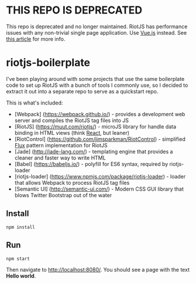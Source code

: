 # THIS REPO IS DEPRECATED
This repo is deprecated and no longer maintained. RiotJS has performance issues with any non-trivial single page application. Use [Vue.js](https://vuejs.org/) instead. See [this article](https://vuejs.org/guide/comparison.html#Riot) for more info.

# riotjs-boilerplate
I've been playing around with some projects that use the same boilerplate code to set up RiotJS with a bunch of tools I commonly use, so I decided to extract it out into a separate repo to serve as a quickstart repo.

This is what's included:

* [Webpack] (https://webpack.github.io/) - provides a development web server and compiles the RiotJS tag files into JS
* [RiotJS] (https://muut.com/riotjs/) - microJS library for handle data binding in HTML views (think [React](https://facebook.github.io/react/), but leaner)
* [RiotControl] (https://github.com/jimsparkman/RiotControl) - simplified [Flux](https://facebook.github.io/flux/) pattern implementation for RiotJS
* [Jade] (http://jade-lang.com/) - templating engine that provides a cleaner and faster way to write HTML
* [Babel] (https://babeljs.io/) - polyfill for ES6 syntax, required by riotjs-loader
* [riotjs-loader] (https://www.npmjs.com/package/riotjs-loader) - loader that allows Webpack to process RiotJS tag files
* [Semantic UI] (http://semantic-ui.com/) - Modern CSS GUI library that blows Twitter Bootstrap out of the water

## Install
    npm install

## Run
    npm start
Then navigate to [http://localhost:8080/](http://localhost:8080/). You should see a page with the text **Hello world**.
